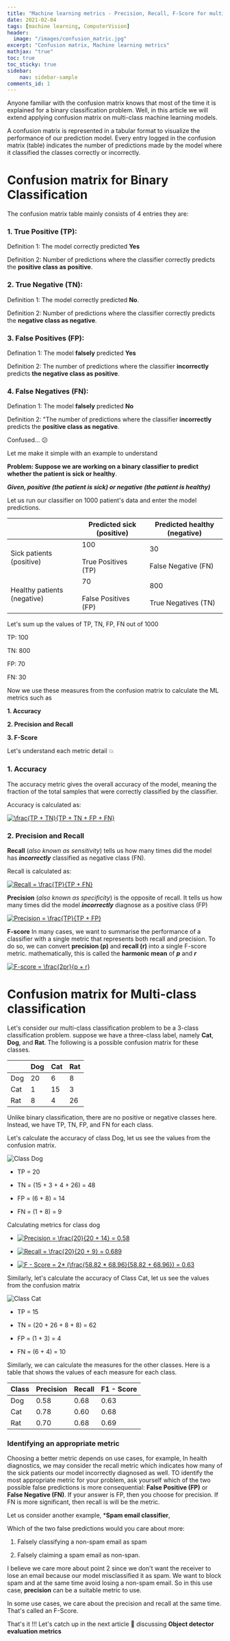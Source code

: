 ```yaml
---
title: "Machine learning metrics - Precision, Recall, F-Score for multi-class classification models"
date: 2021-02-04
tags: [machine learning, ComputerVision]
header:
  image: "/images/confusion_matric.jpg"
excerpt: "Confusion matrix, Machine learning metrics"
mathjax: "true"
toc: true
toc_sticky: true
sidebar:
    nav: sidebar-sample    
comments_id: 1
---
```



Anyone familiar with the confusion matrix knows that most of the time it is explained for a binary classification problem. Well, in this article we will extend applying confusion matrix on multi-class machine learning models.

A confusion matrix is represented in a tabular format to visualize the performance of our prediction model. Every entry logged in the confusion matrix (table) indicates the number of predictions made by the model where it classified the classes correctly or incorrectly.

# Confusion matrix for Binary Classification

The confusion matrix table mainly consists of 4 entries they are:

### **1. True Positive (TP)**: 

Definition 1: The model correctly predicted **Yes**

Definition 2: Number of predictions where the classifier correctly predicts the **positive class as positive**.


### **2. True Negative (TN)**: 

Definition 1: The model correctly predicted **No**.

Definition 2: Number of predictions where the classifier correctly predicts the **negative class as negative**.

### **3. False Positives (FP)**: 

Defination 1: The model **falsely** predicted **Yes**

Definition 2: The number of predictions where the classifier **incorrectly** predicts **the negative class as positive**.

### **4. False Negatives (FN)**: 

Defination 1: The model **falsely** predicted **No**

Definition 2: "The number of predictions where the classifier **incorrectly** predicts the **positive class as negative**.

Confused... :confused:

Let me make it simple with an example to understand 

**Problem: Suppose we are working on a binary classifier to predict whether the patient is sick or healthy**. 

***Given, **positive** (the patient is sick) or **negative** (the patient is healthy)***

Let us run our classifier on 1000 patient's data and enter the model predictions.

|                             | Predicted sick (positive)      | Predicted healthy (negative)   |
|-----------------------------|--------------------------------|--------------------------------|
| Sick patients (positive)    | 100<br><br>True Positives (TP) | 30<br><br>False Negative (FN)  |
| Healthy patients (negative) | 70<br><br>False Positives (FP) | 800<br><br>True Negatives (TN) |


Let's sum up the values of TP, TN, FP, FN out of 1000

TP: 100

TN: 800

FP: 70

FN: 30


Now we use these measures from the confusion matrix to calculate the ML metrics such as

**1. Accuracy**

**2. Precision and Recall**

**3. F-Score**

Let's understand each metric detail :boom:

### 1. Accuracy

The accuracy metric gives the overall accuracy of the model, meaning the fraction of the total samples that were correctly classified by the classifier.

Accuracy is calculated as:

<a href="https://www.codecogs.com/eqnedit.php?latex=\frac{TP&space;&plus;&space;TN}{TP&space;&plus;&space;TN&space;&plus;&space;FP&space;&plus;&space;FN}" target="_blank"><img src="https://latex.codecogs.com/gif.latex?\frac{TP&space;&plus;&space;TN}{TP&space;&plus;&space;TN&space;&plus;&space;FP&space;&plus;&space;FN}" title="\frac{TP + TN}{TP + TN + FP + FN}" /></a>

### 2. Precision and Recall

**Recall** (*also known as sensitivity*) tells us how many times did the model has ***incorrectly*** classified as negative class (FN).

Recall is calculated as:

<a href="https://www.codecogs.com/eqnedit.php?latex=Recall&space;=&space;\frac{TP}{TP&space;&plus;&space;FN}" target="_blank"><img src="https://latex.codecogs.com/gif.latex?Recall&space;=&space;\frac{TP}{TP&space;&plus;&space;FN}" title="Recall = \frac{TP}{TP + FN}" /></a>

**Precision** (*also known as specificity*) is the opposite of recall. It tells us how many times did the model ***incorrectly*** diagnose as a positive class (FP)

<a href="https://www.codecogs.com/eqnedit.php?latex=Precision&space;=&space;\frac{TP}{TP&space;&plus;&space;FP}" target="_blank"><img src="https://latex.codecogs.com/gif.latex?Precision&space;=&space;\frac{TP}{TP&space;&plus;&space;FP}" title="Precision = \frac{TP}{TP + FP}" /></a>

**F-score**
In many cases, we want to summarise the performance of a classifier with a single metric that represents both recall and precision. To do so, we can convert **precision (p)** and **recall (r)** into a single F-score metric. mathematically, this is called the **harmonic mean** of ***p*** and ***r***

<a href="https://www.codecogs.com/eqnedit.php?latex=F-score&space;=&space;\frac{2pr}{p&space;&plus;&space;r}" target="_blank"><img src="https://latex.codecogs.com/gif.latex?F-score&space;=&space;\frac{2pr}{p&space;&plus;&space;r}" title="F-score = \frac{2pr}{p + r}" /></a>


# Confusion matrix for Multi-class classification

Let's consider our multi-class classification problem to be a 3-class classification problem. suppose we have a three-class label, namely **Cat**, **Dog**, and **Rat**. The following is a possible confusion matrix for these classes.

|     | Dog | Cat | Rat |
|-----|-----|-----|-----|
| Dog | 20  | 6   | 8   |
| Cat | 1   | 15  | 3   |
| Rat | 8   | 4   | 26  |

Unlike binary classification, there are no positive or negative classes here. Instead, we have TP, TN, FP, and FN for each class.

Let's calculate the accuracy of class Dog, let us see the values from the confusion matrix.

![Class Dog](/images/Dog_class.png)

* TP = 20

* TN = (15 + 3 + 4 + 26) = 48

* FP = (6 + 8) = 14

* FN = (1 + 8) = 9

Calculating metrics for class dog

* <a href="https://www.codecogs.com/eqnedit.php?latex=Precision&space;=&space;\frac{20}{20&space;&plus;&space;14}&space;=&space;0.58" target="_blank"><img src="https://latex.codecogs.com/gif.latex?Precision&space;=&space;\frac{20}{20&space;&plus;&space;14}&space;=&space;0.58" title="Precision = \frac{20}{20 + 14} = 0.58" /></a>

* <a href="https://www.codecogs.com/eqnedit.php?latex=Recall&space;=&space;\frac{20}{20&space;&plus;&space;9}&space;=&space;0.689" target="_blank"><img src="https://latex.codecogs.com/gif.latex?Recall&space;=&space;\frac{20}{20&space;&plus;&space;9}&space;=&space;0.689" title="Recall = \frac{20}{20 + 9} = 0.689" /></a>

* <a href="https://www.codecogs.com/eqnedit.php?latex=F&space;-&space;Score&space;=&space;2*&space;(\frac{58.82&space;*&space;68.96}{58.82&space;&plus;&space;68.96})&space;=&space;0.63" target="_blank"><img src="https://latex.codecogs.com/gif.latex?F&space;-&space;Score&space;=&space;2*&space;(\frac{58.82&space;*&space;68.96}{58.82&space;&plus;&space;68.96})&space;=&space;0.63" title="F - Score = 2* (\frac{58.82 * 68.96}{58.82 + 68.96}) = 0.63" /></a>


Similarly, let's calculate the accuracy of Class Cat, let us see the values from the confusion matrix

![Class Cat](/images/Cat_class.png)

* TP = 15

* TN = (20 + 26 + 8 + 8) = 62

* FP = (1 + 3) = 4

* FN = (6 + 4) = 10


Similarly, we can calculate the measures for the other classes. Here is a table that shows the values of each measure for each class.

| Class | Precision | Recall | F1 - Score |
|-------|-----------|--------|------------|
| Dog   | 0.58      | 0.68   | 0.63       |
| Cat   | 0.78      | 0.60   | 0.68       |
| Rat   | 0.70      | 0.68   | 0.69       |

### Identifying an appropriate metric

Choosing a better metric depends on use cases, for example, In health diagnostics, we may consider the recall metric which indicates how many of the sick patients our model incorrectly diagnosed as well. TO identify the most appropriate metric for your problem, ask yourself which of the two possible false predictions is more consequential: **False Positive (FP)** or **False Negative (FN)**. If your answer is FP, then you choose for precision. If FN is more significant, then recall is will be the metric.

Let us consider another example, ***Spam email classifier**, 

Which of the two false predictions would you care about more:

1. Falsely classifying a non-spam email as spam

2. Falsely claiming a spam email as non-span.

I believe we care more about point 2 since we don't want the receiver to lose an email because our model misclassified it as spam. We want to block spam and at the same time avoid losing a non-spam email. So in this use case, **precision** can be a suitable metric to use.

In some use cases, we care about the precision and recall at the same time. That's called an F-Score.

That's it !!!
Let's catch up in the next article :car: discussing **Object detector evaluation metrics** 

<script src="https://utteranc.es/client.js"
        repo="gkadusumilli.github.io"
        issue-term="pathname"
        theme="github-light"
        crossorigin="anonymous"
        async>
</script>
